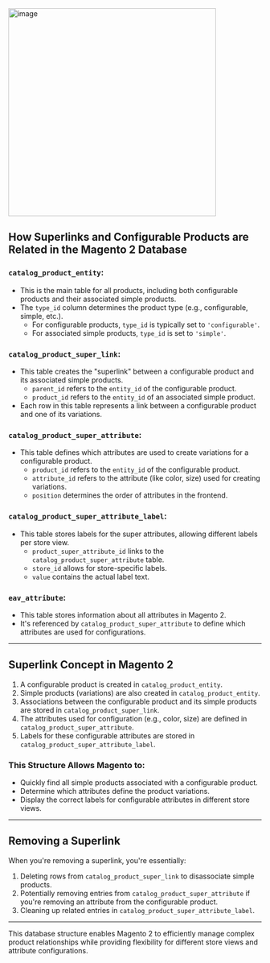 <img width="413" alt="image" src="https://github.com/user-attachments/assets/cedbb937-af28-4ee4-97c6-8e5c6f26412d">

## How Superlinks and Configurable Products are Related in the Magento 2 Database

### `catalog_product_entity`:
- This is the main table for all products, including both configurable products and their associated simple products.
- The `type_id` column determines the product type (e.g., configurable, simple, etc.).
  - For configurable products, `type_id` is typically set to `'configurable'`.
  - For associated simple products, `type_id` is set to `'simple'`.

### `catalog_product_super_link`:
- This table creates the "superlink" between a configurable product and its associated simple products.
  - `parent_id` refers to the `entity_id` of the configurable product.
  - `product_id` refers to the `entity_id` of an associated simple product.
- Each row in this table represents a link between a configurable product and one of its variations.

### `catalog_product_super_attribute`:
- This table defines which attributes are used to create variations for a configurable product.
  - `product_id` refers to the `entity_id` of the configurable product.
  - `attribute_id` refers to the attribute (like color, size) used for creating variations.
  - `position` determines the order of attributes in the frontend.

### `catalog_product_super_attribute_label`:
- This table stores labels for the super attributes, allowing different labels per store view.
  - `product_super_attribute_id` links to the `catalog_product_super_attribute` table.
  - `store_id` allows for store-specific labels.
  - `value` contains the actual label text.

### `eav_attribute`:
- This table stores information about all attributes in Magento 2.
- It's referenced by `catalog_product_super_attribute` to define which attributes are used for configurations.

---

## Superlink Concept in Magento 2

1. A configurable product is created in `catalog_product_entity`.
2. Simple products (variations) are also created in `catalog_product_entity`.
3. Associations between the configurable product and its simple products are stored in `catalog_product_super_link`.
4. The attributes used for configuration (e.g., color, size) are defined in `catalog_product_super_attribute`.
5. Labels for these configurable attributes are stored in `catalog_product_super_attribute_label`.

### This Structure Allows Magento to:
- Quickly find all simple products associated with a configurable product.
- Determine which attributes define the product variations.
- Display the correct labels for configurable attributes in different store views.

---

## Removing a Superlink
When you're removing a superlink, you're essentially:
1. Deleting rows from `catalog_product_super_link` to disassociate simple products.
2. Potentially removing entries from `catalog_product_super_attribute` if you're removing an attribute from the configurable product.
3. Cleaning up related entries in `catalog_product_super_attribute_label`.

---

This database structure enables Magento 2 to efficiently manage complex product relationships while providing flexibility for different store views and attribute configurations.
